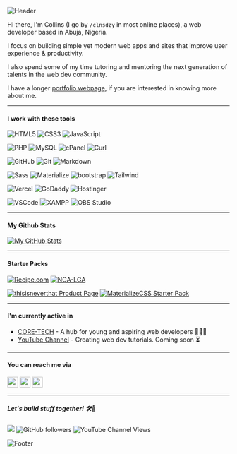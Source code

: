 ![Header](https://capsule-render.vercel.app/api?type=waving&height=150&color=gradient&text=Collins%20Okoroafor&textBg=false&fontColor=fff&fontSize=50&section=header) 

Hi there, I'm Collins (I go by `/clnsdzy` in most online places), a web developer based in Abuja, Nigeria.

I focus on building simple yet modern web apps and sites that improve user experience & productivity. 

I also spend some of my time tutoring and mentoring the next generation of talents in the web dev community.

I have a longer [portfolio webpage,](https://collinsduzzy.github.io/) if you are interested in knowing more about me.

---

#### I work with these tools

![HTML5](https://img.shields.io/badge/-HTML5-E34F26?style=flat-square&logo=html5&logoColor=white)
![CSS3](https://img.shields.io/badge/-CSS3-1572B6?style=flat-square&logo=css3)
![JavaScript](https://img.shields.io/badge/-JavaScript-F7DF1E?style=flat-square&logo=javascript&logoColor=black)

![PHP](https://img.shields.io/badge/-PHP-777BB4?style=flat-square&logo=php&logoColor=white)
![MySQL](https://img.shields.io/badge/-MySQL-4479A1?style=flat-square&logo=mysql&logoColor=white)
![cPanel](https://img.shields.io/badge/-cPanel-FF6C2C?style=flat-square&logo=cpanel&logoColor=white)
![Curl](https://img.shields.io/badge/-Curl-073551?style=flat-square&logo=curl&logoColor=white)

![GitHub](https://img.shields.io/badge/-GitHub-181717?style=flat-square&logo=github&logoColor=white)
![Git](https://img.shields.io/badge/-Git-F05032?style=flat-square&logo=git&logoColor=white)
![Markdown](https://img.shields.io/badge/-Markdown-181717?style=flat-square&logo=markdown&logoColor=white)

![Sass](https://img.shields.io/badge/-Sass-CC6699?style=flat-square&logo=sass&logoColor=white)
![Materialize](https://img.shields.io/badge/-MaterializeCSS-ee6e73?style=flat-square&logo=matomo&logoColor=white)
![bootstrap](https://img.shields.io/badge/-Bootstrap-7952B3?style=flat-square&logo=bootstrap&logoColor=white)
![Tailwind](https://img.shields.io/badge/-TailwindCSS-06B6D4?style=flat-square&logo=tailwindcss&logoColor=white)

![Vercel](https://img.shields.io/badge/-Vercel-000000?style=flat-square&logo=vercel&logoColor=white)
![GoDaddy](https://img.shields.io/badge/-GoDaddy-1BDBDB?style=flat-square&logo=GoDaddy&logoColor=white)
![Hostinger](https://img.shields.io/badge/-Hostinger-673DE6?style=flat-square&logo=Hostinger&logoColor=white)

![VSCode](https://img.shields.io/badge/-VScode-29B6F6?style=flat-square&logo=coder&logoColor=white)
![XAMPP](https://img.shields.io/badge/-XAMPP-FB7A24?style=flat-square&logo=XAMPP&logoColor=white)
![OBS Studio](https://img.shields.io/badge/-OBS_Studio-302E31?style=flat-square&logo=OBSStudio&logoColor=white)

---

#### My Github Stats

[![My GitHub Stats](https://github-readme-stats.vercel.app/api?username=collinsduzzy&show=prs_merged,prs_merged_percentage&show_icons=true&theme=transparent&hide_title=true&rank_icon=github&card_width=800)](https://github.com/anuraghazra/github-readme-stats) 

---

#### Starter Packs
[![Recipe.com](https://github-readme-stats.vercel.app/api/pin/?username=collinsduzzy&repo=Recipe.com&theme=transparent&card_width=800)](https://github.com/collinsduzzy/Recipe.com)
[![NGA-LGA](https://github-readme-stats.vercel.app/api/pin/?username=collinsduzzy&repo=NG-LGA&theme=transparent&card_width=600)](https://github.com/collinsduzzy/NG-LGA)

[![thisisneverthat Product Page](https://github-readme-stats.vercel.app/api/pin/?username=collinsduzzy&repo=thisisneverthat-products-page&theme=transparent&card_width=400)](https://github.com/collinsduzzy/thisisneverthat-products-page)
[![MaterializeCSS Starter Pack](https://github-readme-stats.vercel.app/api/pin/?username=collinsduzzy&repo=materialize-css-starter-pack&theme=transparent&card_width=1200)](https://github.com/collinsduzzy/materialize-css-starter-pack)

---

#### I'm currently active in

- [CORE-TECH](https://github.com/coresystechng) - A hub for young and aspiring web developers 👨🏾‍💻
- [YouTube Channel](https://youtube.com/@collinsduzzy) - Creating web dev tutorials. Coming soon ⏳

---

#### You can reach me via

[<img height="24" width="24" src="https://cdn.simpleicons.org/gmail" />](mailto:collins.okoroafor@outlook.com)   [<img height="24" width="24" src="https://cdn.simpleicons.org/X" />](https://www.twitter.com/clnsdzy)   [<img height="24" width="24" src="https://cdn.simpleicons.org/instagram" />](https://www.instagram.com/clnsdzy)   

---
 
##### Let's build stuff together! 🛠🚀

![](https://komarev.com/ghpvc/?username=collinsduzzy&style=flat-style) ![GitHub followers](https://img.shields.io/github/followers/collinsduzzy) ![YouTube Channel Views](https://img.shields.io/youtube/channel/views/UCJhOn2pMQF5gSCdrziqexCQ)

![Footer](https://capsule-render.vercel.app/api?type=waving&height=60&color=gradient&textBg=false&fontColor=134074&fontSize=60&section=footer)
